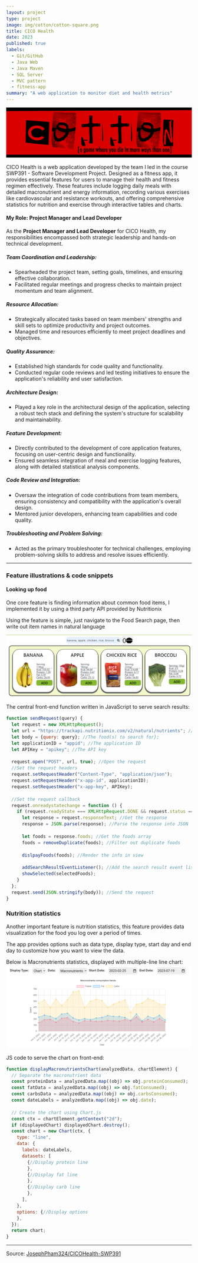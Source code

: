 ```yaml
---
layout: project
type: project
image: img/cotton/cotton-square.png
title: CICO Health
date: 2023
published: true
labels:
  - Git/GitHub
  - Java Web
  - Java Maven
  - SQL Server
  - MVC pattern
  - fitness-app
summary: "A web application to monitor diet and health metrics"
---
```


<img class="img-fluid" src="../img/cotton/cotton-header.png">

CICO Health is a web application developed by the team I led in the course SWP391 - Software Development Project. Designed as a fitness app, it provides essential features for users to manage their health and fitness regimen effectively. These features include logging daily meals with detailed macronutrient and energy information, recording various exercises like cardiovascular and resistance workouts, and offering comprehensive statistics for nutrition and exercise through interactive tables and charts.

#### **My Role: Project Manager and Lead Developer**

As the **Project Manager and Lead Developer** for CICO Health, my responsibilities encompassed both strategic leadership and hands-on technical development.

##### **Team Coordination and Leadership:**
- Spearheaded the project team, setting goals, timelines, and ensuring effective collaboration.
- Facilitated regular meetings and progress checks to maintain project momentum and team alignment.

##### **Resource Allocation:**
- Strategically allocated tasks based on team members' strengths and skill sets to optimize productivity and project outcomes.
- Managed time and resources efficiently to meet project deadlines and objectives.

##### **Quality Assurance:**
- Established high standards for code quality and functionality.
- Conducted regular code reviews and led testing initiatives to ensure the application's reliability and user satisfaction.

##### **Architecture Design:**
- Played a key role in the architectural design of the application, selecting a robust tech stack and defining the system's structure for scalability and maintainability.

##### **Feature Development:**
- Directly contributed to the development of core application features, focusing on user-centric design and functionality.
- Ensured seamless integration of meal and exercise logging features, along with detailed statistical analysis components.

##### **Code Review and Integration:**
- Oversaw the integration of code contributions from team members, ensuring consistency and compatibility with the application's overall design.
- Mentored junior developers, enhancing team capabilities and code quality.

##### **Troubleshooting and Problem Solving:**
- Acted as the primary troubleshooter for technical challenges, employing problem-solving skills to address and resolve issues efficiently.
<hr>

### Feature illustrations & code snippets

#### Looking up food
One core feature is finding information about common food items, I implemented it by using a third party API provided by Nutritionix

Using the feature is simple, just navigate to the Food Search page, then write out item names in natural language

<img class="img-fluid" alt="Food Search Example" src="../img/cicohealth/foodsearch.png">

The central front-end function written in JavaScript to serve search results:
```javascript
function sendRequest(query) {
  let request = new XMLHttpRequest();
  let url = "https://trackapi.nutritionix.com/v2/natural/nutrients"; //The URL to send the request to
  let body = {query: query}; //The food(s) to search for};
  let applicationID = "appid"; //The application ID
  let APIKey = "apikey"; //The API key

  request.open("POST", url, true); //Open the request
  //Set the request headers
  request.setRequestHeader("Content-Type", "application/json");
  request.setRequestHeader("x-app-id", applicationID);
  request.setRequestHeader("x-app-key", APIKey);

  //Set the request callback
  request.onreadystatechange = function () {
    if (request.readyState === XMLHttpRequest.DONE && request.status === 200) {
      let response = request.responseText; //Get the response
      response = JSON.parse(response); //Parse the response into JSON

      let foods = response.foods; //Get the foods array
      foods = removeDuplicate(foods); //Filter out duplicate foods

      dislpayFoods(foods); //Render the info in view
      
      addSearchResultEventListener(); //Add the search result event listener
      showSelected(selectedFoods);
    }
  };
  request.send(JSON.stringify(body)); //Send the request
}
```
### Nutrition statistics
Another important feature is nutrition statistics, this feature provides data visualization for the food you log over a period of times.

The app provides options such as data type, display type, start day and end day to customize how you want to view the data.

Below is Macronutrients statistics, displayed with multiple-line line chart:
<img class="img-fluid" alt ="Macronutrients Chart Stats Example" src="/img/cicohealth/macrostats.png"> 

JS code to serve the chart on front-end:
```javascript
function displayMacronutrientsChart(analyzedData, chartElement) {
  // Separate the macronutrient data
  const proteinData = analyzedData.map((obj) => obj.proteinConsumed);
  const fatData = analyzedData.map((obj) => obj.fatConsumed);
  const carbsData = analyzedData.map((obj) => obj.carbsConsumed);
  const dateLabels = analyzedData.map((obj) => obj.date);

  // Create the chart using Chart.js
  const ctx = chartElement.getContext("2d");
  if (displayedChart) displayedChart.destroy();
  const chart = new Chart(ctx, {
    type: "line",
    data: {
      labels: dateLabels,
      datasets: [
        {//Display protein line
        },
        {//Display fat line
        },
        {//Display carb line
        },
      ],
    },
    options: {//Display options
    },
  });
  return chart;
}
```

<hr>

Source: <a href="https://github.com/JosephPham324/CICOHealth-SWP391"><i class="large github icon "></i>JosephPham324/CICOHealth-SWP391</a>
